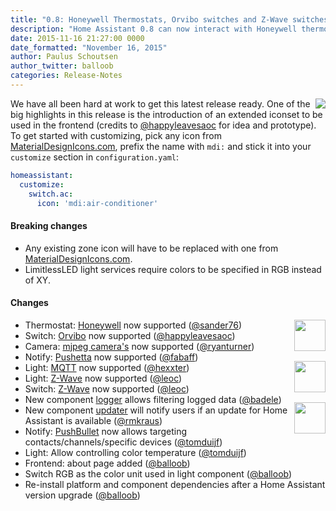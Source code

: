 ```yaml
---
title: "0.8: Honeywell Thermostats, Orvibo switches and Z-Wave switches and lights "
description: "Home Assistant 0.8 can now interact with Honeywell thermostats, Orvibo switches and has improved Z-Wave support."
date: 2015-11-16 21:27:00 0000
date_formatted: "November 16, 2015"
author: Paulus Schoutsen
author_twitter: balloob
categories: Release-Notes
---
```


<img src='/images/screenshots/custom-icons.png' style='float: right;' />We have all been hard at work to get this latest release ready. One of the big highlights in this release is the introduction of an extended iconset to be used in the frontend (credits to [@happyleavesaoc] for idea and prototype). To get started with customizing, pick any icon from [MaterialDesignIcons.com], prefix the name with `mdi:` and stick it into your `customize` section in `configuration.yaml`:

```yaml
homeassistant:
  customize:
    switch.ac:
      icon: 'mdi:air-conditioner'
```

#### Breaking changes

 - Any existing zone icon will have to be replaced with one from [MaterialDesignIcons.com].
 - LimitlessLED light services require colors to be specified in RGB instead of XY.

#### Changes

<img src='/images/supported_brands/honeywell.png' style='clear: right; border:none; box-shadow: none; float: right; margin-bottom: 16px;' height='50' /><img src='/images/supported_brands/orvibo.png' style='clear: right;  border:none; box-shadow: none; float: right; margin-bottom: 16px;' height='50' /><img src='/images/supported_brands/pushetta.png' style='clear: right; border:none; box-shadow: none; float: right; margin-bottom: 16px;' height='50' />

 * Thermostat: [Honeywell](/components/honeywell/) now supported ([@sander76])
 * Switch: [Orvibo](/components/switch.orvibo/) now supported ([@happyleavesaoc])
 * Camera: [mjpeg camera's](/components/camera.mjpeg/) now supported ([@ryanturner])
 * Notify: [Pushetta](/components/notify.pushetta/) now supported ([@fabaff])
 * Light: [MQTT](/components/light.mqtt/) now supported ([@hexxter])
 * Light: [Z-Wave](/components/zwave/) now supported ([@leoc])
 * Switch: [Z-Wave](/components/zwave/) now supported ([@leoc])
 * New component [logger](/components/logger/) allows filtering logged data ([@badele])
 * New component [updater](/components/updater/) will notify users if an update for Home Assistant is available ([@rmkraus])
 * Notify: [PushBullet](/components/notify.pushbullet/) now allows targeting contacts/channels/specific devices ([@tomduijf])
 * Light: Allow controlling color temperature ([@tomduijf])
 * Frontend: about page added ([@balloob])
 * Switch RGB as the color unit used in light component ([@balloob])
 * Re-install platform and component dependencies after a Home Assistant version upgrade ([@balloob])

[MaterialDesignIcons.com]: https://MaterialDesignIcons.com
[@sander76]: https://github.com/sander76
[@happyleavesaoc]: https://github.com/happyleavesaoc
[@ryanturner]: https://github.com/ryanturner
[@fabaff]: https://github.com/fabaff
[@hexxter]: https://github.com/hexxter
[@leoc]: https://github.com/leoc
[@badele]: https://github.com/badele
[@rmkraus]: https://github.com/rmkraus
[@tomduijf]: https://github.com/tomduijf
[@balloob]: https://github.com/balloob
